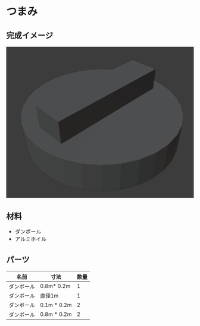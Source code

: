 # つまみ
## 完成イメージ
![](./img/2021-08-16_03-22.png)
## 材料
- ダンボール
- アルミホイル
## パーツ

|名前|寸法|数量|
|---|---|----|
|ダンボール | 0.8m* 0.2m | 1 |
|ダンボール | 直径1m | 1 |
|ダンボール | 0.1m * 0.2m | 2 |
|ダンボール | 0.8m * 0.2m | 2 |